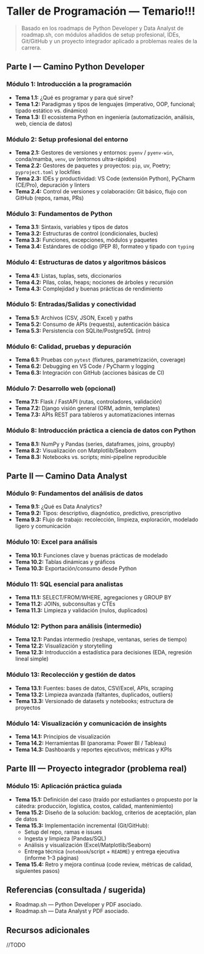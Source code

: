 # Taller de Programación — Temario!!!

> Basado en los roadmaps de Python Developer y Data Analyst de roadmap.sh, con módulos añadidos de setup profesional, IDEs, Git/GitHub y un proyecto integrador aplicado a problemas reales de la carrera.

## Parte I — Camino Python Developer

### Módulo 1: Introducción a la programación  
- **Tema 1.1:** ¿Qué es programar y para qué sirve?  
- **Tema 1.2:** Paradigmas y tipos de lenguajes (imperativo, OOP, funcional; tipado estático vs. dinámico)  
- **Tema 1.3:** El ecosistema Python en ingeniería (automatización, análisis, web, ciencia de datos)

### Módulo 2: Setup profesional del entorno  
- **Tema 2.1:** Gestores de versiones y entornos: `pyenv` / `pyenv-win`, conda/mamba, `venv`, uv (entornos ultra-rápidos)  
- **Tema 2.2:** Gestores de paquetes y proyectos: `pip`, uv, Poetry; `pyproject.toml` y lockfiles  
- **Tema 2.3:** IDEs y productividad: VS Code (extensión Python), PyCharm (CE/Pro), depuración y linters  
- **Tema 2.4:** Control de versiones y colaboración: Git básico, flujo con GitHub (repos, ramas, PRs)

### Módulo 3: Fundamentos de Python  
- **Tema 3.1:** Sintaxis, variables y tipos de datos  
- **Tema 3.2:** Estructuras de control (condicionales, bucles)  
- **Tema 3.3:** Funciones, excepciones, módulos y paquetes  
- **Tema 3.4:** Estándares de código (PEP 8), formateo y tipado con `typing`

### Módulo 4: Estructuras de datos y algoritmos básicos  
- **Tema 4.1:** Listas, tuplas, sets, diccionarios  
- **Tema 4.2:** Pilas, colas, heaps; nociones de árboles y recursión  
- **Tema 4.3:** Complejidad y buenas prácticas de rendimiento

### Módulo 5: Entradas/Salidas y conectividad  
- **Tema 5.1:** Archivos (CSV, JSON, Excel) y paths  
- **Tema 5.2:** Consumo de APIs (requests), autenticación básica  
- **Tema 5.3:** Persistencia con SQLite/PostgreSQL (intro)

### Módulo 6: Calidad, pruebas y depuración  
- **Tema 6.1:** Pruebas con `pytest` (fixtures, parametrización, coverage)  
- **Tema 6.2:** Debugging en VS Code / PyCharm y logging  
- **Tema 6.3:** Integración con GitHub (acciones básicas de CI)

### Módulo 7: Desarrollo web (opcional)  
- **Tema 7.1:** Flask / FastAPI (rutas, controladores, validación)  
- **Tema 7.2:** Django visión general (ORM, admin, templates)  
- **Tema 7.3:** APIs REST para tableros y automatizaciones internas

### Módulo 8: Introducción práctica a ciencia de datos con Python  
- **Tema 8.1:** NumPy y Pandas (series, dataframes, joins, groupby)  
- **Tema 8.2:** Visualización con Matplotlib/Seaborn  
- **Tema 8.3:** Notebooks vs. scripts; mini-pipeline reproducible

## Parte II — Camino Data Analyst

### Módulo 9: Fundamentos del análisis de datos  
- **Tema 9.1:** ¿Qué es Data Analytics?  
- **Tema 9.2:** Tipos: descriptivo, diagnóstico, predictivo, prescriptivo  
- **Tema 9.3:** Flujo de trabajo: recolección, limpieza, exploración, modelado ligero y comunicación

### Módulo 10: Excel para análisis  
- **Tema 10.1:** Funciones clave y buenas prácticas de modelado  
- **Tema 10.2:** Tablas dinámicas y gráficos  
- **Tema 10.3:** Exportación/consumo desde Python

### Módulo 11: SQL esencial para analistas  
- **Tema 11.1:** SELECT/FROM/WHERE, agregaciones y GROUP BY  
- **Tema 11.2:** JOINs, subconsultas y CTEs  
- **Tema 11.3:** Limpieza y validación (nulos, duplicados)

### Módulo 12: Python para análisis (intermedio)  
- **Tema 12.1:** Pandas intermedio (reshape, ventanas, series de tiempo)  
- **Tema 12.2:** Visualización y storytelling  
- **Tema 12.3:** Introducción a estadística para decisiones (EDA, regresión lineal simple)

### Módulo 13: Recolección y gestión de datos  
- **Tema 13.1:** Fuentes: bases de datos, CSV/Excel, APIs, scraping  
- **Tema 13.2:** Limpieza avanzada (faltantes, duplicados, outliers)  
- **Tema 13.3:** Versionado de datasets y notebooks; estructura de proyectos

### Módulo 14: Visualización y comunicación de insights  
- **Tema 14.1:** Principios de visualización  
- **Tema 14.2:** Herramientas BI (panorama: Power BI / Tableau)  
- **Tema 14.3:** Dashboards y reportes ejecutivos; métricas y KPIs

## Parte III — Proyecto integrador (problema real)

### Módulo 15: Aplicación práctica guiada  
- **Tema 15.1:** Definición del caso (traído por estudiantes o propuesto por la cátedra: producción, logística, costos, calidad, mantenimiento)  
- **Tema 15.2:** Diseño de la solución: backlog, criterios de aceptación, plan de datos  
- **Tema 15.3:** Implementación incremental (Git/GitHub):  
  - Setup del repo, ramas e issues  
  - Ingesta y limpieza (Pandas/SQL)  
  - Análisis y visualización (Excel/Matplotlib/Seaborn)  
  - Entrega técnica (`notebook`/script + `README`) y entrega ejecutiva (informe 1–3 páginas)  
- **Tema 15.4:** Retro y mejora continua (code review, métricas de calidad, siguientes pasos)

## Referencias (consultada / sugerida)

- Roadmap.sh — Python Developer y PDF asociado.  
- Roadmap.sh — Data Analyst y PDF asociado.  


## Recursos adicionales
//TODO



